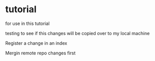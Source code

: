 # tutorial
for use in this tutorial

testing to see if this changes will be copied over to my local machine

Register a change in an index

Mergin remote repo changes first

